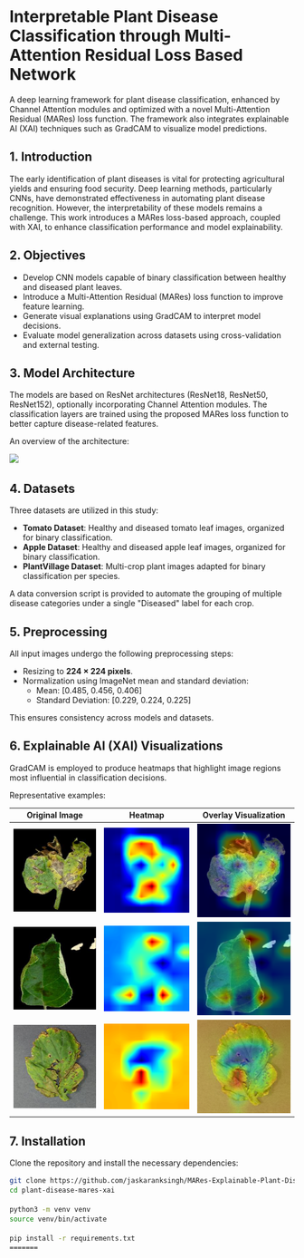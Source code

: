 # Interpretable Plant Disease Classification through Multi-Attention Residual Loss Based Network

A deep learning framework for plant disease classification, enhanced by Channel Attention modules and optimized with a novel Multi-Attention Residual (MARes) loss function. The framework also integrates explainable AI (XAI) techniques such as GradCAM to visualize model predictions.

## 1. Introduction

The early identification of plant diseases is vital for protecting agricultural yields and ensuring food security. Deep learning methods, particularly CNNs, have demonstrated effectiveness in automating plant disease recognition. However, the interpretability of these models remains a challenge. This work introduces a MARes loss-based approach, coupled with XAI, to enhance classification performance and model explainability.

## 2. Objectives

- Develop CNN models capable of binary classification between healthy and diseased plant leaves.
- Introduce a Multi-Attention Residual (MARes) loss function to improve feature learning.
- Generate visual explanations using GradCAM to interpret model decisions.
- Evaluate model generalization across datasets using cross-validation and external testing.

## 3. Model Architecture

The models are based on ResNet architectures (ResNet18, ResNet50, ResNet152), optionally incorporating Channel Attention modules. The classification layers are trained using the proposed MARes loss function to better capture disease-related features.

An overview of the architecture:

<img src="assets/atten-1.png" width="600"/>


## 4. Datasets

Three datasets are utilized in this study:

- **Tomato Dataset**: Healthy and diseased tomato leaf images, organized for binary classification.
- **Apple Dataset**: Healthy and diseased apple leaf images, organized for binary classification.
- **PlantVillage Dataset**: Multi-crop plant images adapted for binary classification per species.

A data conversion script is provided to automate the grouping of multiple disease categories under a single "Diseased" label for each crop.

## 5. Preprocessing

All input images undergo the following preprocessing steps:

- Resizing to **224 × 224 pixels**.
- Normalization using ImageNet mean and standard deviation:
  - Mean: [0.485, 0.456, 0.406]
  - Standard Deviation: [0.229, 0.224, 0.225]

This ensures consistency across models and datasets.

## 6. Explainable AI (XAI) Visualizations

GradCAM is employed to produce heatmaps that highlight image regions most influential in classification decisions.

Representative examples:

| Original Image | Heatmap | Overlay Visualization |
|:--------------:|:-------:|:----------------------:|
| <img src="assets/Img1_original.png" width="250"/> | <img src="assets/Img1_Heatmap.png" width="250"/> | <img src="assets/Img1_finalXAI.png" width="250"/> |
| <img src="assets/Img3_original.png" width="250"/> | <img src="assets/Img3_Heatmap.png" width="250"/> | <img src="assets/Img3_finalXAI.png" width="250"/> |
| <img src="assets/tom_img3.png" width="250"/> | <img src="assets/tom_img3_heatmap.png" width="250"/> | <img src="assets/tom_img3_combined.png" width="250"/> |

## 7. Installation

Clone the repository and install the necessary dependencies:

```bash
git clone https://github.com/jaskaranksingh/MARes-Explainable-Plant-Disease-Identification.git
cd plant-disease-mares-xai

python3 -m venv venv
source venv/bin/activate

pip install -r requirements.txt
=======
